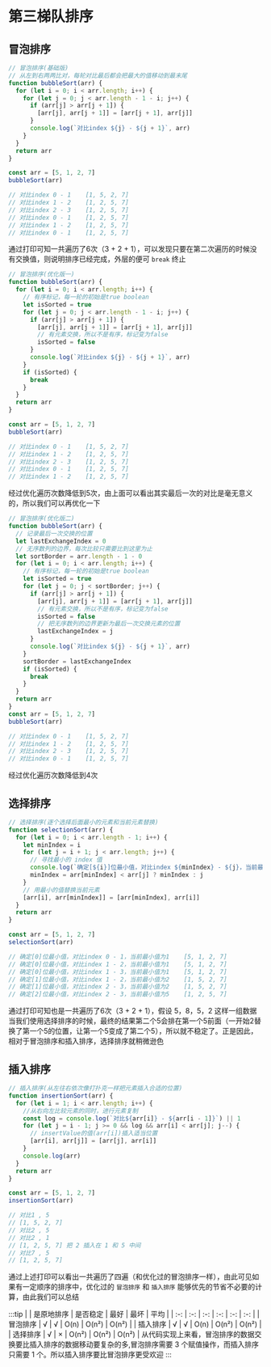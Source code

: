 # 第三梯队排序

## 冒泡排序

```js
// 冒泡排序(基础版)
// 从左到右两两比对，每轮对比最后都会把最大的值移动到最末尾
function bubbleSort(arr) {
  for (let i = 0; i < arr.length; i++) {
    for (let j = 0; j < arr.length - 1 - i; j++) {
      if (arr[j] > arr[j + 1]) {
        [arr[j], arr[j + 1]] = [arr[j + 1], arr[j]]
      }
      console.log(`对比index ${j} - ${j + 1}`, arr)
    }
  }
  return arr
}

const arr = [5, 1, 2, 7]
bubbleSort(arr)

// 对比index 0 - 1    [1, 5, 2, 7]
// 对比index 1 - 2    [1, 2, 5, 7]
// 对比index 2 - 3    [1, 2, 5, 7]
// 对比index 0 - 1    [1, 2, 5, 7]
// 对比index 1 - 2    [1, 2, 5, 7]
// 对比index 0 - 1    [1, 2, 5, 7]
```

通过打印可知一共遍历了6次（3 + 2 + 1），可以发现只要在第二次遍历的时候没有交换值，则说明排序已经完成，外层的便可 `break` 终止

```js
// 冒泡排序(优化版一)
function bubbleSort(arr) {
  for (let i = 0; i < arr.length; i++) {
    // 有序标记，每一轮的初始是true boolean
    let isSorted = true
    for (let j = 0; j < arr.length - 1 - i; j++) {
      if (arr[j] > arr[j + 1]) {
        [arr[j], arr[j + 1]] = [arr[j + 1], arr[j]]
        // 有元素交换，所以不是有序，标记变为false
        isSorted = false
      }
      console.log(`对比index ${j} - ${j + 1}`, arr)
    }
    if (isSorted) {
      break
    }
  }
  return arr
}

const arr = [5, 1, 2, 7]
bubbleSort(arr)

// 对比index 0 - 1    [1, 5, 2, 7]
// 对比index 1 - 2    [1, 2, 5, 7]
// 对比index 2 - 3    [1, 2, 5, 7]
// 对比index 0 - 1    [1, 2, 5, 7]
// 对比index 1 - 2    [1, 2, 5, 7]
```
经过优化遍历次数降低到5次，由上面可以看出其实最后一次的对比是毫无意义的，所以我们可以再优化一下

```js
// 冒泡排序(优化版二)
function bubbleSort(arr) {
  // 记录最后一次交换的位置
  let lastExchangeIndex = 0
  // 无序数列的边界，每次比较只需要比到这里为止
  let sortBorder = arr.length - 1 - 0
  for (let i = 0; i < arr.length; i++) {
    // 有序标记，每一轮的初始是true boolean
    let isSorted = true
    for (let j = 0; j < sortBorder; j++) {
      if (arr[j] > arr[j + 1]) {
        [arr[j], arr[j + 1]] = [arr[j + 1], arr[j]]
        // 有元素交换，所以不是有序，标记变为false
        isSorted = false
        // 把无序数列的边界更新为最后一次交换元素的位置
        lastExchangeIndex = j
      }
      console.log(`对比index ${j} - ${j + 1}`, arr)
    }
    sortBorder = lastExchangeIndex
    if (isSorted) {
      break
    }
  }
  return arr
}
const arr = [5, 1, 2, 7]
bubbleSort(arr)

// 对比index 0 - 1    [1, 5, 2, 7]
// 对比index 1 - 2    [1, 2, 5, 7]
// 对比index 2 - 3    [1, 2, 5, 7]
// 对比index 0 - 1    [1, 2, 5, 7]
```
经过优化遍历次数降低到4次

## 选择排序

```js
// 选择排序(逐个选择后面最小的元素和当前元素替换)
function selectionSort(arr) {
  for (let i = 0; i < arr.length - 1; i++) {
    let minIndex = i
    for (let j = i + 1; j < arr.length; j++) {
      // 寻找最小的 index 值
      console.log(`确定[${i}]位最小值，对比index ${minIndex} - ${j}，当前最小值为${arr[arr[minIndex] < arr[j] ? minIndex : j]}`, arr)
      minIndex = arr[minIndex] < arr[j] ? minIndex : j
    }
    // 用最小的值替换当前元素
    [arr[i], arr[minIndex]] = [arr[minIndex], arr[i]]
  }
  return arr
}

const arr = [5, 1, 2, 7]
selectionSort(arr)

// 确定[0]位最小值，对比index 0 - 1，当前最小值为1    [5, 1, 2, 7]
// 确定[0]位最小值，对比index 1 - 2，当前最小值为1    [5, 1, 2, 7]
// 确定[0]位最小值，对比index 1 - 3，当前最小值为1    [5, 1, 2, 7]
// 确定[1]位最小值，对比index 1 - 2，当前最小值为2    [1, 5, 2, 7]
// 确定[1]位最小值，对比index 2 - 3，当前最小值为2    [1, 5, 2, 7]
// 确定[2]位最小值，对比index 2 - 3，当前最小值为5    [1, 2, 5, 7]
```
通过打印可知也是一共遍历了6次（3 + 2 + 1），假设 5，8，5，2 这样一组数据当我们使用选择排序的时候，最终的结果第二个5会排在第一个5前面（一开始2替换了第一个5的位置，让第一个5变成了第二个5），所以就不稳定了。正是因此，相对于冒泡排序和插入排序，选择排序就稍微逊色

## 插入排序

```js
// 插入排序(从左往右依次像打扑克一样把元素插入合适的位置)
function insertionSort(arr) {
  for (let i = 1; i < arr.length; i++) {
    //从右向左比较元素的同时，进行元素复制
    const log = console.log(`对比${arr[i]} - ${arr[i - 1]}`) || 1
    for (let j = i - 1; j >= 0 && log && arr[i] < arr[j]; j--) {
      // insertValue的值(arr[i])插入适当位置
      [arr[i], arr[j]] = [arr[j], arr[i]]
    }
    console.log(arr)
  }
  return arr
}

const arr = [5, 1, 2, 7]
insertionSort(arr)

// 对比1 , 5
// [1, 5, 2, 7]
// 对比2 , 5
// 对比2 , 1
// [1, 2, 5, 7] 把 2 插入在 1 和 5 中间
// 对比7 , 5
// [1, 2, 5, 7]
```
通过上述打印可以看出一共遍历了四遍（和优化过的冒泡排序一样），由此可见如果有一定顺序的排序中，优化过的 `冒泡排序` 和 `插入排序` 能够优先的节省不必要的计算，由此我们可以总结

:::tip
|          | 是原地排序 | 是否稳定 | 最好  | 最坏  | 平均  |
|  :-:     | :-:       |  :-:     | :-:   | :-:   | :-:   |
| 冒泡排序  | √         | √       | O(n) | O(n²) | O(n²) |
| 插入排序  | √         | √       | O(n) | O(n²) | O(n²) |
| 选择排序  | √         | ×       | O(n²) | O(n²) | O(n²) |
从代码实现上来看，冒泡排序的数据交换要比插入排序的数据移动要复杂的多,冒泡排序需要 3 个赋值操作，而插入排序只需要 1 个。所以插入排序要比冒泡排序更受欢迎
:::

